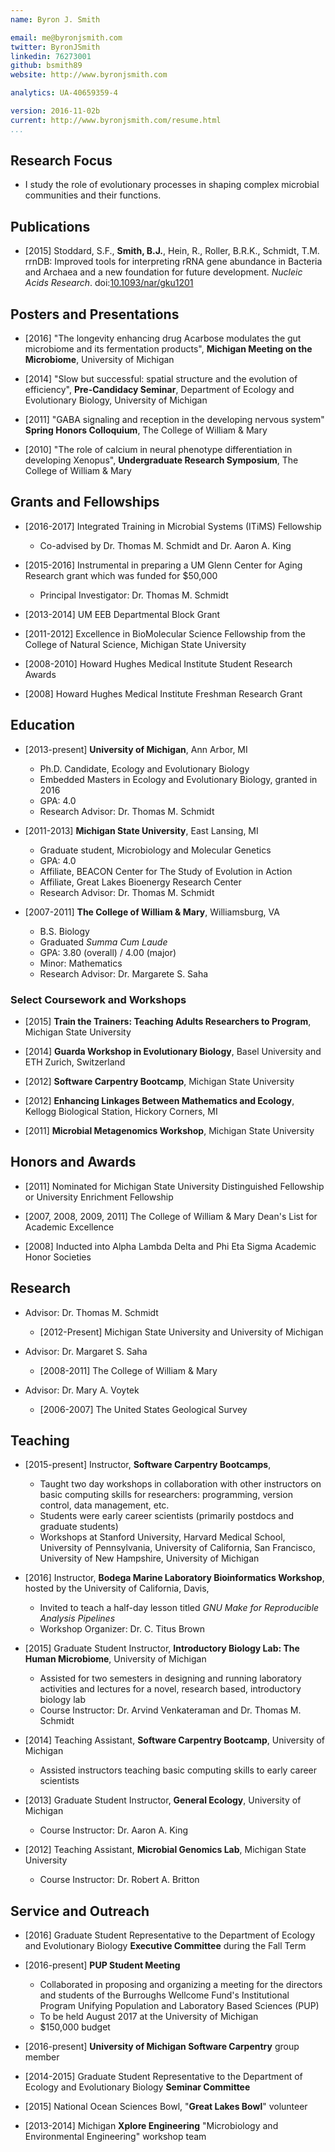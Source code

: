 ```yaml
---
name: Byron J. Smith

email: me@byronjsmith.com
twitter: ByronJSmith
linkedin: 76273001
github: bsmith89
website: http://www.byronjsmith.com

analytics: UA-40659359-4

version: 2016-11-02b
current: http://www.byronjsmith.com/resume.html
...
```


## Research Focus ##

-   I study the role of evolutionary processes in shaping complex microbial
    communities and their functions.

## Publications ##

-   [2015]
    Stoddard, S.F., **Smith, B.J.**, Hein, R., Roller, B.R.K., Schmidt, T.M.
    rrnDB: Improved tools for interpreting rRNA gene abundance in Bacteria and
    Archaea and a new foundation for future development.
    _Nucleic Acids Research_.
    doi:[10.1093/nar/gku1201](http://dx.doi.org/10.1093/nar/gku1201)

## Posters and Presentations ##

-   [2016] "The longevity enhancing drug Acarbose modulates
    the gut microbiome and its fermentation products", **Michigan Meeting
    on the Microbiome**, University of Michigan

-   [2014] "Slow but successful: spatial structure and the evolution of
    efficiency", **Pre-Candidacy Seminar**, Department of Ecology and
    Evolutionary Biology, University of Michigan

-   [2011] "GABA signaling and reception in the developing nervous system"
    **Spring Honors Colloquium**, The College of William \& Mary

-   [2010] "The role of calcium in neural phenotype differentiation in
    developing Xenopus", **Undergraduate Research Symposium**, The College of
    William \& Mary

## Grants and Fellowships ##

-   [2016-2017] Integrated Training in Microbial Systems (ITiMS) Fellowship

    -   Co-advised by Dr. Thomas M. Schmidt and Dr. Aaron A. King

-   [2015-2016] Instrumental in preparing a UM Glenn Center for Aging Research
    grant which was funded for $50,000

    -   Principal Investigator: Dr. Thomas M. Schmidt

-   [2013-2014] UM EEB Departmental Block Grant

-   [2011-2012] Excellence in BioMolecular Science Fellowship from the College
    of Natural Science, Michigan State University

-   [2008-2010] Howard Hughes Medical Institute Student Research Awards

-   [2008] Howard Hughes Medical Institute Freshman Research Grant

## Education ##

-   [2013-present] **University of Michigan**, Ann Arbor, MI
    -   Ph.D. Candidate, Ecology and Evolutionary Biology
    -   Embedded Masters in Ecology and Evolutionary Biology, granted in 2016
    -   GPA: 4.0
    -   Research Advisor: Dr. Thomas M. Schmidt

-   [2011-2013] **Michigan State University**, East Lansing, MI
    -   Graduate student, Microbiology and Molecular Genetics
    -   GPA: 4.0
    -   Affiliate, BEACON Center for The Study of Evolution in Action
    -   Affiliate, Great Lakes Bioenergy Research Center
    -   Research Advisor: Dr. Thomas M. Schmidt

-   [2007-2011] **The College of William \& Mary**, Williamsburg, VA
    -   B.S. Biology
    -   Graduated _Summa Cum Laude_
    -   GPA: 3.80 (overall) / 4.00 (major)
    -   Minor: Mathematics
    -   Research Advisor: Dr. Margarete S. Saha

### Select Coursework and Workshops ###

-   [2015]
    **Train the Trainers: Teaching Adults Researchers to Program**,
    Michigan State University

-   [2014] **Guarda Workshop in Evolutionary Biology**, Basel University and
    ETH Zurich, Switzerland

-   [2012] **Software Carpentry Bootcamp**, Michigan State University

-   [2012] **Enhancing Linkages Between Mathematics and Ecology**,
    Kellogg Biological Station, Hickory Corners, MI

-   [2011] **Microbial Metagenomics Workshop**, Michigan State University

## Honors and Awards ##

-   [2011] Nominated for Michigan State University Distinguished Fellowship or
    University Enrichment Fellowship

-   [2007, 2008, 2009, 2011] The College of William \& Mary
    Dean's List for Academic Excellence

-   [2008] Inducted into Alpha Lambda Delta and Phi Eta Sigma Academic Honor
    Societies

## Research ##

-   Advisor: Dr. Thomas M. Schmidt
    -   [2012-Present] Michigan State University and University of Michigan

-   Advisor: Dr. Margaret S. Saha
    -   [2008-2011] The College of William \& Mary

-   Advisor: Dr. Mary A. Voytek
    -   [2006-2007] The United States Geological Survey

## Teaching ##

-   [2015-present] Instructor,
    **Software Carpentry Bootcamps**,
    -   Taught two day workshops in collaboration with other instructors on
        basic computing skills for researchers: programming, version control,
        data management, etc.
    -   Students were early career scientists (primarily postdocs and graduate
        students)
    -   Workshops at Stanford University, Harvard Medical School, University of
        Pennsylvania, University of California, San Francisco, University of
        New Hampshire, University of Michigan

-   [2016] Instructor,
    **Bodega Marine Laboratory Bioinformatics Workshop**,
    hosted by the University of California, Davis,
    -   Invited to teach a half-day lesson titled
        _GNU Make for Reproducible Analysis Pipelines_
    -   Workshop Organizer: Dr. C. Titus Brown

-   [2015] Graduate Student Instructor,
    **Introductory Biology Lab: The Human Microbiome**,
    University of Michigan
    -   Assisted for two semesters in designing and running laboratory
        activities and lectures for a novel, research based, introductory
        biology lab
    -   Course Instructor: Dr. Arvind Venkateraman and Dr. Thomas M. Schmidt

-   [2014] Teaching Assistant, **Software Carpentry Bootcamp**,
    University of Michigan
    -   Assisted instructors teaching basic computing skills to
        early career scientists

-   [2013] Graduate Student Instructor, **General Ecology**,
    University of Michigan
    -   Course Instructor: Dr. Aaron A. King

-   [2012] Teaching Assistant, **Microbial Genomics Lab**,
    Michigan State University
    -   Course Instructor: Dr. Robert A. Britton

## Service and Outreach ##

-   [2016] Graduate Student Representative to the Department of Ecology
    and Evolutionary Biology **Executive Committee** during the Fall Term

-   [2016-present] **PUP Student Meeting**
    -   Collaborated in proposing and organizing a meeting for the directors
        and students of the Burroughs Wellcome Fund's Institutional Program
        Unifying Population and Laboratory Based Sciences (PUP)
    -   To be held August 2017 at the University of Michigan
    -   $150,000 budget

-   [2016-present] **University of Michigan Software Carpentry** group member

-   [2014-2015] Graduate Student Representative to the
    Department of Ecology and Evolutionary Biology **Seminar Committee**

-   [2015] National Ocean Sciences Bowl, "**Great Lakes Bowl**" volunteer

-   [2013-2014] Michigan **Xplore Engineering**
    "Microbiology and Environmental Engineering" workshop team

